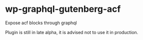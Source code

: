 # wp-graphql-gutenberg-acf
Expose acf blocks through graphql

Plugin is still in late alpha, it is advised not to use it in production.

